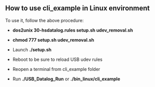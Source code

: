 ## __How to use cli_example in Linux environment__

To use it, follow the above procedure: 

- **dos2unix 30-hsdatalog.rules setup.sh udev_removal.sh**

- **chmod 777 setup.sh udev_removal.sh**

- Launch **./setup.sh**

- Reboot to be sure to reload USB udev rules

- Reopen a terminal from cli_example folder

- Run **./USB_Datalog_Run** or **./bin_linux/cli_example**
